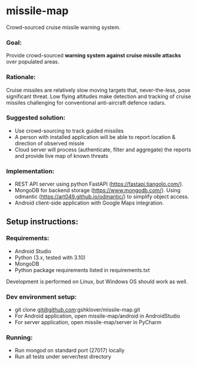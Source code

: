 # missile-map
Crowd-sourced cruise missile warning system.

### Goal:
  Provide crowd-sourced **warning system against cruise missile attacks** over populated areas.

### Rationale:
  Cruise missiles are relatively slow moving targets that, never-the-less, pose significant threat.
  Low flying altitudes make detection and tracking of cruise missiles challenging for conventional anti-aircraft defence radars.

### Suggested solution:
* Use crowd-sourcing to track guided missiles
* A person with installed application will be able to report location & direction of observed missle
* Cloud server will process (authenticate, filter and aggregate) the reports and provide live map of known threats

### Implementation:
* REST API server using python FastAPI (https://fastapi.tiangolo.com/).
* MongoDB for backend storage (https://www.mongodb.com/). Using odmantic (https://art049.github.io/odmantic/) to simplify object access.
* Android client-side application with Google Maps integration.

## Setup instructions:

### Requirements:
* Android Studio
* Python (3.x, tested with 3.10)
* MongoDB
* Python package requirements listed in requirements.txt

Development is performed on Linux, but Windows OS should work as well.

### Dev environment setup:
* git clone git@github.com:gshklover/missile-map.git
* For Android application, open missile-map/android in AndroidStudio
* For server application, open missile-map/server in PyCharm

### Running:
* Run mongod on standard port (27017) locally
* Run all tests under server/test directory
